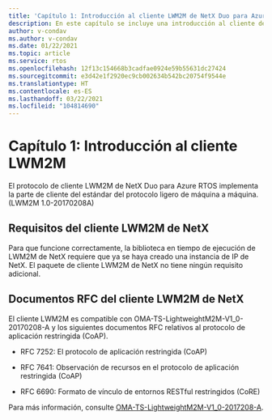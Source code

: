 ```yaml
---
title: 'Capítulo 1: Introducción al cliente LWM2M de NetX Duo para Azure RTOS'
description: En este capítulo se incluye una introducción al cliente de protocolo ligero de máquina a máquina de NetX Duo para Azure RTOS.
author: v-condav
ms.author: v-condav
ms.date: 01/22/2021
ms.topic: article
ms.service: rtos
ms.openlocfilehash: 12f13c154668b3cadfae0924e59b55631dc27424
ms.sourcegitcommit: e3d42e1f2920ec9cb002634b542bc20754f9544e
ms.translationtype: HT
ms.contentlocale: es-ES
ms.lasthandoff: 03/22/2021
ms.locfileid: "104814690"
---
```

# <a name="chapter-1--introduction-to-lwm2m-client"></a>Capítulo 1: Introducción al cliente LWM2M

El protocolo de cliente LWM2M de NetX Duo para Azure RTOS implementa la parte de cliente del estándar del protocolo ligero de máquina a máquina. (LWM2M 1.0-20170208A)

## <a name="netx-lwm2m-client-requirements"></a>Requisitos del cliente LWM2M de NetX

Para que funcione correctamente, la biblioteca en tiempo de ejecución de LWM2M de NetX requiere que ya se haya creado una instancia de IP de NetX. El paquete de cliente LWM2M de NetX no tiene ningún requisito adicional.

## <a name="netx-lwm2m-client-rfcs"></a>Documentos RFC del cliente LWM2M de NetX

El cliente LWM2M es compatible con OMA-TS-LightweightM2M-V1\_0-20170208-A y los siguientes documentos RFC relativos al protocolo de aplicación restringida (CoAP).

* RFC 7252: El protocolo de aplicación restringida (CoAP)

* RFC 7641: Observación de recursos en el protocolo de aplicación restringida (CoAP)

* RFC 6690: Formato de vínculo de entornos RESTful restringidos (CoRE)

Para más información, consulte [OMA-TS-LightweightM2M-V1\_0-2017208-A](http://www.openmobilealliance.org/release/LightweightM2M/V1_0-20170208-A/OMA-TS-LightweightM2M-V1_0-20170208-A.pdf).